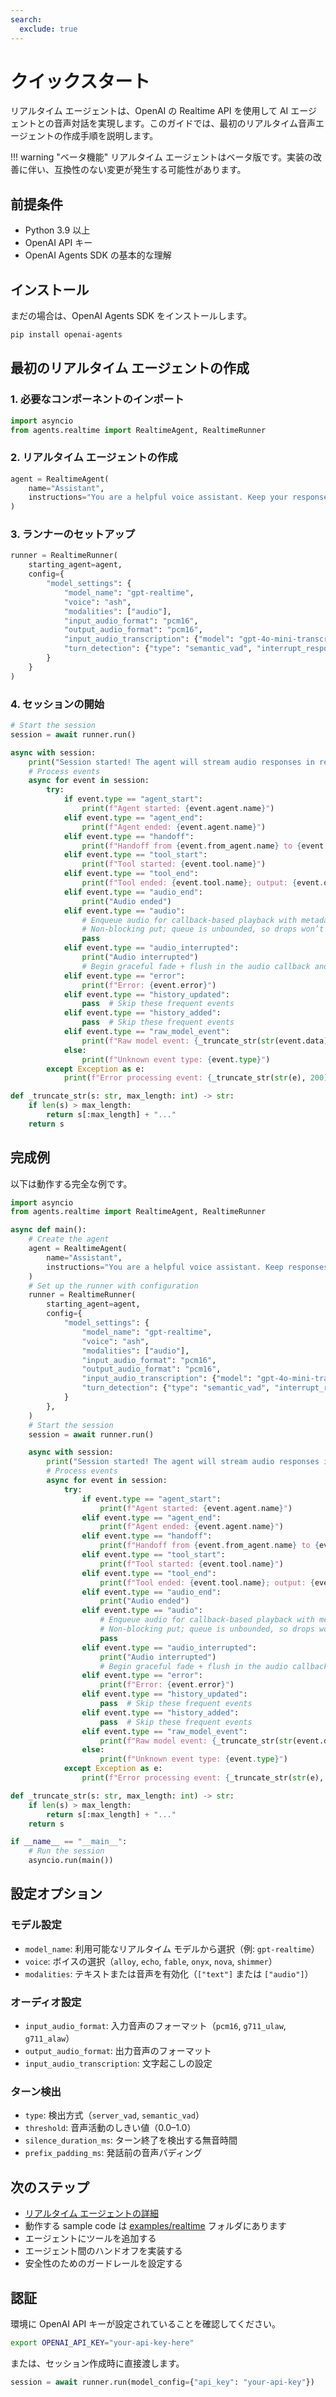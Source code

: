 ```yaml
---
search:
  exclude: true
---
```

# クイックスタート

リアルタイム エージェントは、OpenAI の Realtime API を使用して AI エージェントとの音声対話を実現します。このガイドでは、最初のリアルタイム音声エージェントの作成手順を説明します。

!!! warning "ベータ機能"
リアルタイム エージェントはベータ版です。実装の改善に伴い、互換性のない変更が発生する可能性があります。

## 前提条件

-   Python 3.9 以上
-   OpenAI API キー
-   OpenAI Agents SDK の基本的な理解

## インストール

まだの場合は、OpenAI Agents SDK をインストールします。

```bash
pip install openai-agents
```

## 最初のリアルタイム エージェントの作成

### 1. 必要なコンポーネントのインポート

```python
import asyncio
from agents.realtime import RealtimeAgent, RealtimeRunner
```

### 2. リアルタイム エージェントの作成

```python
agent = RealtimeAgent(
    name="Assistant",
    instructions="You are a helpful voice assistant. Keep your responses conversational and friendly.",
)
```

### 3. ランナーのセットアップ

```python
runner = RealtimeRunner(
    starting_agent=agent,
    config={
        "model_settings": {
            "model_name": "gpt-realtime",
            "voice": "ash",
            "modalities": ["audio"],
            "input_audio_format": "pcm16",
            "output_audio_format": "pcm16",
            "input_audio_transcription": {"model": "gpt-4o-mini-transcribe"},
            "turn_detection": {"type": "semantic_vad", "interrupt_response": True},
        }
    }
)
```

### 4. セッションの開始

```python
# Start the session
session = await runner.run()

async with session:
    print("Session started! The agent will stream audio responses in real-time.")
    # Process events
    async for event in session:
        try:
            if event.type == "agent_start":
                print(f"Agent started: {event.agent.name}")
            elif event.type == "agent_end":
                print(f"Agent ended: {event.agent.name}")
            elif event.type == "handoff":
                print(f"Handoff from {event.from_agent.name} to {event.to_agent.name}")
            elif event.type == "tool_start":
                print(f"Tool started: {event.tool.name}")
            elif event.type == "tool_end":
                print(f"Tool ended: {event.tool.name}; output: {event.output}")
            elif event.type == "audio_end":
                print("Audio ended")
            elif event.type == "audio":
                # Enqueue audio for callback-based playback with metadata
                # Non-blocking put; queue is unbounded, so drops won’t occur.
                pass
            elif event.type == "audio_interrupted":
                print("Audio interrupted")
                # Begin graceful fade + flush in the audio callback and rebuild jitter buffer.
            elif event.type == "error":
                print(f"Error: {event.error}")
            elif event.type == "history_updated":
                pass  # Skip these frequent events
            elif event.type == "history_added":
                pass  # Skip these frequent events
            elif event.type == "raw_model_event":
                print(f"Raw model event: {_truncate_str(str(event.data), 200)}")
            else:
                print(f"Unknown event type: {event.type}")
        except Exception as e:
            print(f"Error processing event: {_truncate_str(str(e), 200)}")

def _truncate_str(s: str, max_length: int) -> str:
    if len(s) > max_length:
        return s[:max_length] + "..."
    return s
```

## 完成例

以下は動作する完全な例です。

```python
import asyncio
from agents.realtime import RealtimeAgent, RealtimeRunner

async def main():
    # Create the agent
    agent = RealtimeAgent(
        name="Assistant",
        instructions="You are a helpful voice assistant. Keep responses brief and conversational.",
    )
    # Set up the runner with configuration
    runner = RealtimeRunner(
        starting_agent=agent,
        config={
            "model_settings": {
                "model_name": "gpt-realtime",
                "voice": "ash",
                "modalities": ["audio"],
                "input_audio_format": "pcm16",
                "output_audio_format": "pcm16",
                "input_audio_transcription": {"model": "gpt-4o-mini-transcribe"},
                "turn_detection": {"type": "semantic_vad", "interrupt_response": True},
            }
        },
    )
    # Start the session
    session = await runner.run()

    async with session:
        print("Session started! The agent will stream audio responses in real-time.")
        # Process events
        async for event in session:
            try:
                if event.type == "agent_start":
                    print(f"Agent started: {event.agent.name}")
                elif event.type == "agent_end":
                    print(f"Agent ended: {event.agent.name}")
                elif event.type == "handoff":
                    print(f"Handoff from {event.from_agent.name} to {event.to_agent.name}")
                elif event.type == "tool_start":
                    print(f"Tool started: {event.tool.name}")
                elif event.type == "tool_end":
                    print(f"Tool ended: {event.tool.name}; output: {event.output}")
                elif event.type == "audio_end":
                    print("Audio ended")
                elif event.type == "audio":
                    # Enqueue audio for callback-based playback with metadata
                    # Non-blocking put; queue is unbounded, so drops won’t occur.
                    pass
                elif event.type == "audio_interrupted":
                    print("Audio interrupted")
                    # Begin graceful fade + flush in the audio callback and rebuild jitter buffer.
                elif event.type == "error":
                    print(f"Error: {event.error}")
                elif event.type == "history_updated":
                    pass  # Skip these frequent events
                elif event.type == "history_added":
                    pass  # Skip these frequent events
                elif event.type == "raw_model_event":
                    print(f"Raw model event: {_truncate_str(str(event.data), 200)}")
                else:
                    print(f"Unknown event type: {event.type}")
            except Exception as e:
                print(f"Error processing event: {_truncate_str(str(e), 200)}")

def _truncate_str(s: str, max_length: int) -> str:
    if len(s) > max_length:
        return s[:max_length] + "..."
    return s

if __name__ == "__main__":
    # Run the session
    asyncio.run(main())
```

## 設定オプション

### モデル設定

-   `model_name`: 利用可能なリアルタイム モデルから選択（例: `gpt-realtime`）
-   `voice`: ボイスの選択（`alloy`, `echo`, `fable`, `onyx`, `nova`, `shimmer`）
-   `modalities`: テキストまたは音声を有効化（`["text"]` または `["audio"]`）

### オーディオ設定

-   `input_audio_format`: 入力音声のフォーマット（`pcm16`, `g711_ulaw`, `g711_alaw`）
-   `output_audio_format`: 出力音声のフォーマット
-   `input_audio_transcription`: 文字起こしの設定

### ターン検出

-   `type`: 検出方式（`server_vad`, `semantic_vad`）
-   `threshold`: 音声活動のしきい値（0.0–1.0）
-   `silence_duration_ms`: ターン終了を検出する無音時間
-   `prefix_padding_ms`: 発話前の音声パディング

## 次のステップ

-   [リアルタイム エージェントの詳細](guide.md)
-   動作する sample code は [examples/realtime](https://github.com/openai/openai-agents-python/tree/main/examples/realtime) フォルダにあります
-   エージェントにツールを追加する
-   エージェント間のハンドオフを実装する
-   安全性のためのガードレールを設定する

## 認証

環境に OpenAI API キーが設定されていることを確認してください。

```bash
export OPENAI_API_KEY="your-api-key-here"
```

または、セッション作成時に直接渡します。

```python
session = await runner.run(model_config={"api_key": "your-api-key"})
```
